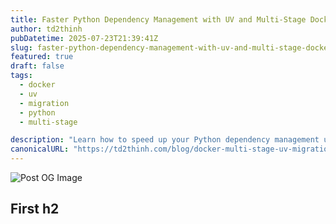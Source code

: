 ```yaml
---
title: Faster Python Dependency Management with UV and Multi-Stage Docker Builds
author: td2thinh
pubDatetime: 2025-07-23T21:39:41Z
slug: faster-python-dependency-management-with-uv-and-multi-stage-docker-builds
featured: true
draft: false
tags:
  - docker
  - uv
  - migration
  - python
  - multi-stage

description: "Learn how to speed up your Python dependency management using UV and multi-stage Docker builds. This post covers how we did it."
canonicalURL: "https://td2thinh.com/blog/docker-multi-stage-uv-migration"
---
```


![Post OG Image](/posts/faster-python-dependency-management-with-uv-and-multi-stage-docker-builds.png)

## First h2
